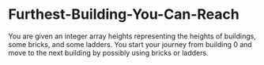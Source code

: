 # Furthest-Building-You-Can-Reach
You are given an integer array heights representing the heights of buildings, some bricks, and some ladders.  You start your journey from building 0 and move to the next building by possibly using bricks or ladders. 
